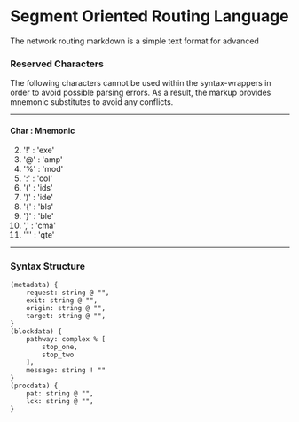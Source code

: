 # Segment Oriented Routing Language
The network routing markdown is a simple text format for advanced 

### Reserved Characters
The following characters cannot be used within the syntax-wrappers in order to
avoid possible parsing errors. As a result, the markup provides mnemonic substitutes to avoid
any conflicts.

---

#### Char : Mnemonic
2. '!' : 'exe'
3. '@' : 'amp'
4. '%' : 'mod'
7. ':' : 'col'
8. '(' : 'ids'
9. ')' : 'ide'
10. '{' : 'bls'
11. '}' : 'ble'
12. ',' : 'cma'
13. '"' : 'qte'

___

### Syntax Structure

```
(metadata) {
    request: string @ "",
    exit: string @ "",
    origin: string @ "",
    target: string @ "",
}
(blockdata) {
    pathway: complex % [
        stop_one,
        stop_two
    ],
    message: string ! ""
}
(procdata) {
    pat: string @ "",
    lck: string @ "",
}
```